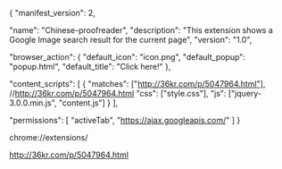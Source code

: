 {
  "manifest_version": 2,

  "name": "Chinese-proofreader",
  "description": "This extension shows a Google Image search result for the current page",
  "version": "1.0",

  "browser_action": {
    "default_icon": "icon.png",
    "default_popup": "popup.html",
    "default_title": "Click here!"
  },

  "content_scripts": [
    {
    "matches": ["http://36kr.com/p/5047964.html"], //http://36kr.com/p/5047964.html
    "css": ["style.css"],
    "js": ["jquery-3.0.0.min.js", "content.js"]
    }
  ],

  "permissions": [
    "activeTab",
    "https://ajax.googleapis.com/"
  ]
}

chrome://extensions/

http://36kr.com/p/5047964.html